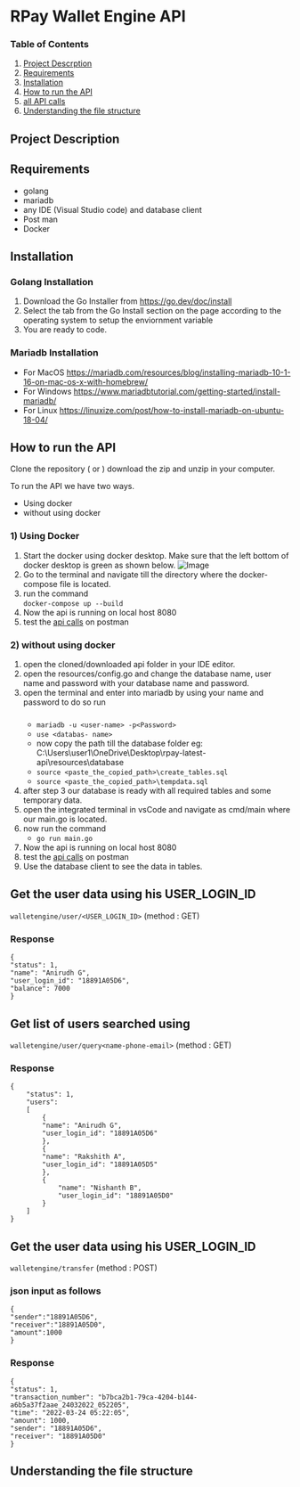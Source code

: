 # RPay Wallet Engine API

### Table of Contents

1) [Project Descrption](#project-description)
2) [Requirements](#requirements)
3) [Installation](#installation)
4) [How to run the API](#how-to-run-the-api)
5) [all API calls](#api-calls)
5) [Understanding the file structure](#understanding-the-file-structure)

## Project Description


## Requirements
- golang
- mariadb
- any IDE (Visual Studio code) and database client
- Post man
- Docker


## Installation
### Golang Installation  
1) Download the Go Installer from https://go.dev/doc/install
2) Select the tab from the Go Install section on the page according to the operating system to setup the enviornment variable
3) You are ready to code.

### Mariadb Installation 
- For MacOS https://mariadb.com/resources/blog/installing-mariadb-10-1-16-on-mac-os-x-with-homebrew/
- For Windows https://www.mariadbtutorial.com/getting-started/install-mariadb/
- For Linux https://linuxize.com/post/how-to-install-mariadb-on-ubuntu-18-04/


## How to run the API
Clone the repository ( or ) download the zip and unzip in your computer.

To run the API we have two ways.
- Using docker
- without using docker

### 1) Using Docker
1) Start the docker using docker desktop. Make sure that the left bottom of docker desktop is green as shown below.
![Image](https://assets.digitalocean.com/67852/FTHGxfU.png)
1) Go to the terminal and navigate till the directory where the docker-compose file is located.
2) run the command     
  ``` docker-compose up --build ```
4) Now the api is running on local host 8080
5) test the [api calls](#api-calls) on postman

### 2) without using docker
1. open the cloned/downloaded api folder in your IDE editor.
2. open the resources/config.go and change the database name, user name and password with your database name and password.
3. open the terminal and enter into mariadb by using your name and password to do so run
    * ###
        ``` mariadb -u <user-name> -p<Password> ```
    * ``` use <databas- name> ```
    *  now copy the path till the database folder eg:  C:\Users\user1\OneDrive\Desktop\rpay-latest-api\resources\database
    * ``` source <paste_the_copied_path>\create_tables.sql ``` 
    * ``` source <paste_the_copied_path>\tempdata.sql ```
4. after step 3 our database is ready with all required tables and some temporary data.
5. open the integrated terminal in vsCode and navigate as cmd/main where our main.go is located.
6. now run the command
    * ``` go run main.go ```
7. Now the api is running on local host 8080
8. test the [api calls](#api-calls) on postman
9. Use the database client to see the data in tables.

## Get the user data using his USER_LOGIN_ID

`walletengine/user/<USER_LOGIN_ID>` (method : GET)

### Response
    {
    "status": 1,
    "name": "Anirudh G",
    "user_login_id": "18891A05D6",
    "balance": 7000
    }

## Get list of users searched using 

`walletengine/user/query<name-phone-email>` (method : GET)

### Response
    {
        "status": 1,
        "users": 
        [
            {
            "name": "Anirudh G",
            "user_login_id": "18891A05D6"
            },
            {
            "name": "Rakshith A",
            "user_login_id": "18891A05D5"
            },
            {
                "name": "Nishanth B",
                "user_login_id": "18891A05D0"
            }
        ]
    }

## Get the user data using his USER_LOGIN_ID

`walletengine/transfer` (method : POST)

### json input as follows
    {
    "sender":"18891A05D6",
    "receiver":"18891A05D0",
    "amount":1000
    }

### Response
    {
    "status": 1,
    "transaction_number": "b7bca2b1-79ca-4204-b144-a6b5a37f2aae_24032022_052205",
    "time": "2022-03-24 05:22:05",
    "amount": 1000,
    "sender": "18891A05D6",
    "receiver": "18891A05D0"
    }
    


## Understanding the file structure

